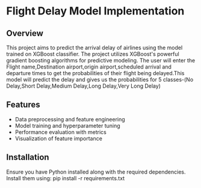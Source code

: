 # Flight Delay Model Implementation

## Overview
This project aims to predict the arrival delay of airlines using the model trained on XGBoost classifier. The project utilizes XGBoost's powerful gradient boosting algorithms for predictive modeling.
The user will enter the Flight name,Destination airport,origin airport,scheduled arrival and departure times to get the probabilities of their flight being delayed.This model will predict the delay and gives us the probabilities for 5 classes-(No Delay,Short Delay,Medium Delay,Long Delay,Very Long Delay)
## Features
- Data preprocessing and feature engineering
- Model training and hyperparameter tuning
- Performance evaluation with metrics
- Visualization of feature importance

## Installation
Ensure you have Python installed along with the required dependencies. Install them using:
pip install -r requirements.txt
